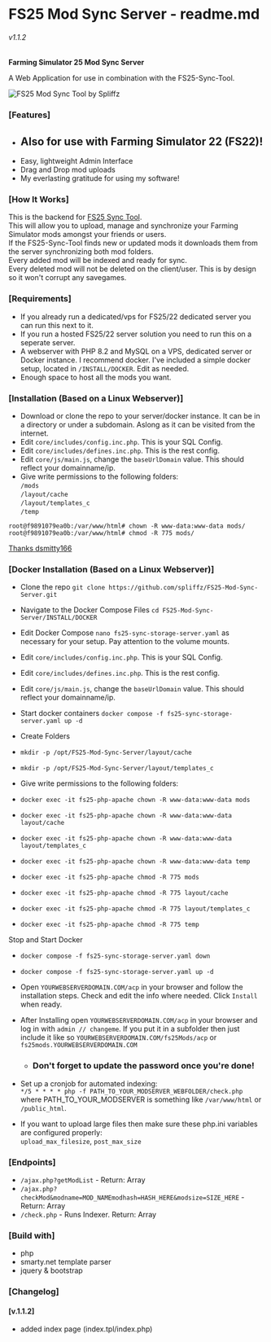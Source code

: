 # FS25 Mod Sync Server - readme.md
###### v1.1.2

**Farming Simulator 25 Mod Sync Server**

A Web Application for use in combination with the FS25-Sync-Tool.

![FS25 Mod Sync Tool by Spliffz](http://fs25.rotjong.xyz/FS25-mss-02.png)   

### [Features]
 - ## **Also for use with Farming Simulator 22 (FS22)!**
 - Easy, lightweight Admin Interface
 - Drag and Drop mod uploads
 - My everlasting gratitude for using my software!

### [How It Works]
This is the backend for [FS25 Sync Tool](https://github.com/spliffz/FS25-Sync-Tool).   
This will allow you to upload, manage and synchronize your Farming Simulator mods amongst your friends or users.     
If the FS25-Sync-Tool finds new or updated mods it downloads them from the server synchronizing both mod folders.   
Every added mod will be indexed and ready for sync.   
Every deleted mod will not be deleted on the client/user. This is by design so it won't corrupt any savegames.   

### [Requirements]
  - If you already run a dedicated/vps for FS25/22 dedicated server you can run this next to it.
  - If you run a hosted FS25/22 server solution you need to run this on a seperate server.
  - A webserver with PHP 8.2 and MySQL on a VPS, dedicated server or Docker instance.
  I recommend docker. I've included a simple docker setup, located in `/INSTALL/DOCKER`. Edit as needed.
  - Enough space to host all the mods you want.


### [Installation (Based on a Linux Webserver)]
 * Download or clone the repo to your server/docker instance.
   It can be in a directory or under a subdomain.
   Aslong as it can be visited from the internet.
 * Edit `core/includes/config.inc.php`. This is your SQL Config.
 * Edit `core/includes/defines.inc.php`. This is the rest config.
 * Edit `core/js/main.js`, change the `baseUrlDomain` value. This should reflect your domainname/ip.
 * Give write permissions to the following folders:   
 `/mods`   
 `/layout/cache`   
 `/layout/templates_c`   
 `/temp`   
```
root@f9891079ea0b:/var/www/html# chown -R www-data:www-data mods/
root@f9891079ea0b:/var/www/html# chmod -R 775 mods/
```
 [Thanks dsmitty166](https://github.com/spliffz/FS25-Mod-Sync-Server/issues/1#issuecomment-2568100652)

### [Docker Installation (Based on a Linux Webserver)]
* Clone the repo `git clone https://github.com/spliffz/FS25-Mod-Sync-Server.git`
* Navigate to the Docker Compose Files `cd FS25-Mod-Sync-Server/INSTALL/DOCKER`
* Edit Docker Compose `nano fs25-sync-storage-server.yaml` as necessary for your setup. Pay attention to the volume mounts.
 * Edit `core/includes/config.inc.php`. This is your SQL Config.
 * Edit `core/includes/defines.inc.php`. This is the rest config.
 * Edit `core/js/main.js`, change the `baseUrlDomain` value. This should reflect your domainname/ip.
 * Start docker containers `docker compose -f fs25-sync-storage-server.yaml up -d`

 * Create Folders
 * `mkdir -p /opt/FS25-Mod-Sync-Server/layout/cache`
 * `mkdir -p /opt/FS25-Mod-Sync-Server/layout/templates_c`
      
 *  Give write permissions to the following folders:

* `docker exec -it fs25-php-apache chown -R www-data:www-data mods`
* `docker exec -it fs25-php-apache chown -R www-data:www-data layout/cache`
* `docker exec -it fs25-php-apache chown -R www-data:www-data layout/templates_c`
* `docker exec -it fs25-php-apache chown -R www-data:www-data temp`

* `docker exec -it fs25-php-apache chmod -R 775 mods`
* `docker exec -it fs25-php-apache chmod -R 775 layout/cache`
* `docker exec -it fs25-php-apache chmod -R 775 layout/templates_c`
* `docker exec -it fs25-php-apache chmod -R 775 temp`

Stop and Start Docker
* `docker compose -f fs25-sync-storage-server.yaml down`
* `docker compose -f fs25-sync-storage-server.yaml up -d`

 * Open `YOURWEBSERVERDOMAIN.COM/acp` in your browser and follow the installation steps. Check and edit the info where needed. Click `Install` when ready.   
 * After Installing open `YOURWEBSERVERDOMAIN.COM/acp` in your browser and log in with `admin // changeme`. If you put it in a subfolder then just include it like so `YOURWEBSERVERDOMAIN.COM/fs25Mods/acp` or `fs25mods.YOURWEBSERVERDOMAIN.COM`
    - ### **Don't forget to update the password once you're done!**

 * Set up a cronjob for automated indexing:   
 `*/5 * * * * php -f PATH_TO_YOUR_MODSERVER_WEBFOLDER/check.php`   \
 where PATH_TO_YOUR_MODSERVER is something like `/var/www/html` or `/public_html`. 
 * If you want to upload large files then make sure these php.ini variables are configured properly:   
 `upload_max_filesize`, `post_max_size`


### [Endpoints]
 * `/ajax.php?getModList` - Return: Array
 * `/ajax.php?checkMod&modname=MOD_NAMEmodhash=HASH_HERE&modsize=SIZE_HERE` - Return: Array   
 * `/check.php` - Runs Indexer. Return: Array

### [Build with]
 * php
 * smarty.net template parser
 * jquery & bootstrap

### [Changelog]
#### [v.1.1.2]
 - added index page (index.tpl/index.php)

